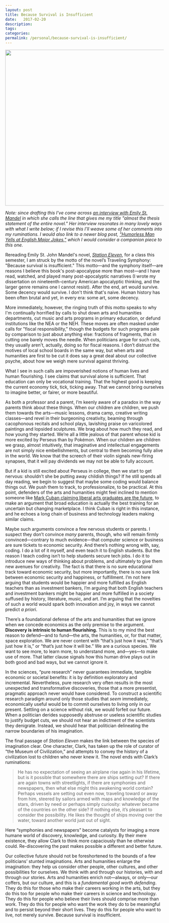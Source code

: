 ```yaml
---
layout: post
title: Because Survival is Insufficient
date:   2017-02-20
description: 
tags: 
categories: 
permalink: /personal/because-survival-is-insufficient/
---
```


<a href="http://www.npr.org/2015/06/20/415782006/survival-is-insufficient-station-eleven-preserves-art-after-the-apocalypse"><img src="https://media.npr.org/assets/img/2015/06/19/stationeleven_wide-26f0fd28ad8a00f194b5ef94ebd2fde9a1b41f2e.jpg?s=1400" width="878" height="494" class="alignnone size-medium" /></a>

*Note: since drafting this I've come across [an interview with Emily St. Mandel](http://www.npr.org/2015/06/20/415782006/survival-is-insufficient-station-eleven-preserves-art-after-the-apocalypse) in which she calls the line that gives me my title "almost the thesis statement of the entire novel." Her interview resonates in many lovely ways with what I write below; if I revise this I'll weave some of her comments into my ruminations. I would also link to a newer blog post, ["Humorless Man Yells at English Major Jokes,"](/personal/english-major-jokes/) which I would consider a companion piece to this one.*

Rereading Emily St. John Mandel's novel, [*Station Eleven*](http://amzn.to/2lAatoq), for a class this semester, I am struck by the motto of the novel’s Traveling Symphony: "Because survival is insufficient." This motto—and the symphony itself—are reasons I believe this book's post-apocalypse more than most—and I have read, watched, and played many post-apocalyptic narratives (I wrote my dissertation on nineteenth-century American apocalyptic thinking, and the larger genre remains one I cannot resist). After the end, art would survive. Some decency would survive. I don't think that's naive. Human history has been often brutal and yet, in every era: some art, some decency.

More immediately, however, the ringing truth of this motto speaks to why I'm continually horrified by calls to shut down arts and humanities departments, cut music and arts programs in primary education, or defund institutions like the NEA or the NEH. These moves are often masked under calls for "fiscal responsibility," though the budgets for such programs pale by comparison to just about anything else: fractions of fragments, that in cutting one barely moves the needle. When politicians argue for such cuts, they usually aren’t, actually, doing so for fiscal reasons. I don’t distrust the motives of local school boards in the same way, but when arts and humanities are first to be cut it does say a great deal about our collective psyche, about how we weigh mere survival against thriving.

What I see in such calls are impoverished notions of human lives and human flourishing. I see claims that survival alone is sufficient. That education can only be vocational training. That the highest good is keeping the current economy tick, tick, ticking away. That we cannot bring ourselves to imagine better, or fairer, or more beautiful.

As both a professor and a parent, I’m keenly aware of a paradox in the way parents think about these things. When our children are children, we push them towards the arts—music lessons, drama camp, creative writing classes—and revel in their burgeoning creativity, beaming through cacophonous recitals and school plays, lavishing praise on varicolored paintings and lopsided sculptures. We brag about how much they read, and how young they started. We’re all a little jealous of that parent whose kid is more excited by Perseus than by Pokémon. When our children are children we grasp, almost intuitively, that imaginative and intellectual engagements are not simply nice embellishments, but central to them becoming fully alive in the world. We know that the screech of their violin signals new-firing synapses, that it will pay dividends we may not be able to fully account.

But if a kid is still excited about Perseus in college, then we start to get nervous: shouldn’t she be putting away childish things? If he still spends all day reading, we begin to suggest that maybe some coding would balance things out. We push them to track, to professionalize, to be practical. At this point, defenders of the arts and humanities might feel inclined to mention someone like [Mark Cuban claiming liberal arts graduates are the future](http://www.businessinsider.com/mark-cuban-liberal-arts-is-the-future-2017-2), to make an argument that broad education is actually the best training for an uncertain but changing marketplace. I think Cuban is right in this instance, and he echoes a long chain of business and technology leaders making similar claims.

Maybe such arguments convince a few nervous students or parents. I suspect they don’t convince *many* parents, though, who will remain firmly convinced—contrary to much evidence—that computer science or business are sure tickets to economic security. And there’s nothing wrong with, say, coding. I do a lot of it myself, and even teach it to English students. But the reason I teach coding isn’t to help students secure tech jobs. I do it to introduce new ways of thinking about problems, and ultimately to give them new avenues for creativity. The fact is that there is no sure educational track toward economic security, but more importantly, there is no sure link between economic security and happiness, or fulfillment. I’m not here arguing that students would be happier and more fulfilled as English teachers than as investment bankers, I’m arguing that both English teachers and investment bankers might be happier and more fulfilled in a society suffused by history, literature, music, and art. I’m arguing that the novelties of such a world would spark both innovation and joy, in ways we cannot predict *a priori*.

There’s a foundational defense of the arts and humanities that we ignore when we concede economics as the only premise to the argument. **Discovery is intrinsic to human flourishing.** This is to my mind the best reason to defend—and to fund—the arts, the humanities, or, for that matter, space exploration. We are never content with “that’s just how it was,” “that’s just how it is,” or “that’s just how it will be.” We are a curious species. We want to see more, to learn more, to understand more, and—yes—to make use of more. That latter clause signals how this human drive plays out in both good and bad ways, but we cannot ignore it.

In the sciences, “pure research” never guarantees immediate, tangible economic or societal benefits: it is by definition exploratory and incremental. Nevertheless, pure research very often results in the most unexpected and transformative discoveries, those that a more presentist, pragmatic approach never would have considered. To construct a scientific research paradigm around only those studies that *seem* immediately, economically useful would be to commit ourselves to living only in our present. Settling on a science without risk, we would forfeit our future. When a politician derides supposedly abstruse or useless scientific studies to justify budget cuts, we should not hear an indictment of the scientists they denigrate. Instead, we should hear that politician delineating the narrow boundaries of his imagination.

The final passage of *Station Eleven* makes the link between the species of imagination clear. One character, Clark, has taken up the role of curator of “the Museum of Civilization,” and attempts to convey the history of a civilization lost to children who never knew it. The novel ends with Clark’s ruminations:

> He has no expectation of seeing an airplane rise again in his lifetime, but is it possible that somewhere there are ships setting out? If there are again towns with streetlights, if there are symphonies and newspapers, then what else might this awakening world contain? Perhaps vessels are setting out even now, traveling toward or away from him, steered by sailors armed with maps and knowledge of the stars, driven by need or perhaps simply curiosity: whatever became of the countries on the other side? If nothing else, it’s pleasant to consider the possibility. He likes the thought of ships moving over the water, toward another world just out of sight.

Here “symphonies and newspapers” become catalysts for imaging a more humane world of discovery, knowledge, and curiosity. By their mere existence, they allow Clark to think more capaciously than he otherwise could. Re-discovering the past makes possible a different and better future.

Our collective future should not be foreshortened to the bounds of a few politicians’ stunted imaginations. Arts and humanities enlarge the imagination: they help us consider other people, other cultures, and other possibilities for ourselves. We think with and through our histories, with and through our stories. Arts and humanities enrich not—always, or only—our coffers, but our culture, and this is a *fundamental good worth defending*. They do this for those who make their careers working in the arts, but they do this too for people who make their careers in science and technology. They do this for people who believe their lives should comprise more than work. They do this for people who want the work they do to be meaningful and to persist beyond their short lives. They do this for people who want to live, not merely survive. Because survival is insufficient.